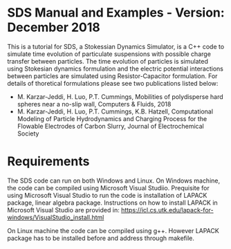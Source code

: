 # SDS Manual and Examples - Version: December 2018 
This is a tutorial for SDS, a Stokessian Dynamics Simulator, is a C++ code to simulate time evolution of particulate suspensions with possible charge transfer between particles. The time evolution of particles is simulated using Stokesian dynamics formulation and the electric potential interactions between particles are simulated using Resistor-Capacitor formulation. For details of thoretical formulations please see two publications listed below:

- M. Karzar-Jeddi, H. Luo, P.T. Cummings, Mobilities of polydisperse hard spheres near a no-slip wall, Computers & Fluids, 2018
- M. Karzar-Jeddi, H. Luo, P.T. Cummings, K.B. Hatzell, Computational Modeling of Particle Hydrodynamics and Charging Process for the Flowable Electrodes of Carbon Slurry, Journal of Electrochemical Society


# Requirements

The SDS code can run on both Windows and Linux. On Windows machine, the code can be compiled using Microsoft Visual Studiio. Prequisite for using Microsoft Visual Studio to run the code is installation of LAPACK package, linear algebra package. Instructions on how to install LAPACK in Microsoft Visual Studio are provided in:
https://icl.cs.utk.edu/lapack-for-windows/VisualStudio_install.html

On Linux machine the code can be compiled using g++. However LAPACK package has to be installed before and address through makefile.
